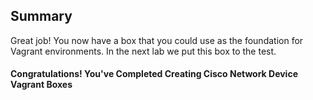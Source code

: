 ## Summary

Great job! You now have a box that you could use as the foundation for Vagrant environments. In the next lab we put this box to the test.

#### Congratulations! You've Completed Creating Cisco Network Device Vagrant Boxes
